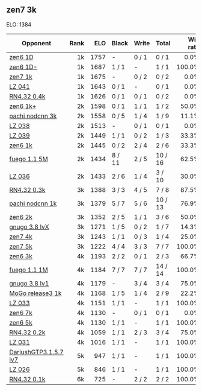 ## zen7 3k ##

ELO: 1384

Opponent | Rank | ELO | Black | Write | Total | Win rate
---------|-----:|----:|-------|-------|-------|-------:
[zen6 1D](zen6%201D.md) | 1k | 1757 | - | 0 / 1 | 0 / 1 | 0.0%
[zen6 1D-](zen6%201D-.md) | 1k | 1687 | 1 / 1 | - | 1 / 1 | 100.0%
[zen7 1k](zen7%201k.md) | 1k | 1675 | - | 0 / 2 | 0 / 2 | 0.0%
[LZ 041](LZ%20041.md) | 1k | 1643 | 0 / 1 | - | 0 / 1 | 0.0%
[RN4.32 0.4k](RN4.32%200.4k.md) | 1k | 1626 | 0 / 1 | 0 / 1 | 0 / 2 | 0.0%
[zen6 1k+](zen6%201k+.md) | 2k | 1598 | 0 / 1 | 1 / 1 | 1 / 2 | 50.0%
[pachi nodcnn 3k](pachi%20nodcnn%203k.md) | 2k | 1558 | 0 / 5 | 1 / 4 | 1 / 9 | 11.1%
[LZ 038](LZ%20038.md) | 2k | 1513 | - | 0 / 1 | 0 / 1 | 0.0%
[LZ 039](LZ%20039.md) | 2k | 1449 | 1 / 1 | 0 / 2 | 1 / 3 | 33.3%
[zen6 1k](zen6%201k.md) | 2k | 1445 | 0 / 2 | 2 / 4 | 2 / 6 | 33.3%
[fuego 1.1 5M](fuego%201.1%205M.md) | 2k | 1434 | 8 / 11 | 2 / 5 | 10 / 16 | 62.5%
[LZ 036](LZ%20036.md) | 2k | 1433 | 2 / 6 | 1 / 4 | 3 / 10 | 30.0%
[RN4.32 0.3k](RN4.32%200.3k.md) | 3k | 1388 | 3 / 3 | 4 / 5 | 7 / 8 | 87.5%
[pachi nodcnn 1k](pachi%20nodcnn%201k.md) | 3k | 1379 | 5 / 7 | 5 / 6 | 10 / 13 | 76.9%
[zen6 2k](zen6%202k.md) | 3k | 1352 | 2 / 5 | 1 / 1 | 3 / 6 | 50.0%
[gnugo 3.8 lvX](gnugo%203.8%20lvX.md) | 3k | 1271 | 1 / 5 | 0 / 2 | 1 / 7 | 14.3%
[zen7 4k](zen7%204k.md) | 3k | 1243 | 1 / 1 | 0 / 3 | 1 / 4 | 25.0%
[zen7 5k](zen7%205k.md) | 3k | 1222 | 4 / 4 | 3 / 3 | 7 / 7 | 100.0%
[zen6 3k](zen6%203k.md) | 4k | 1193 | 2 / 2 | 0 / 1 | 2 / 3 | 66.7%
[fuego 1.1 1M](fuego%201.1%201M.md) | 4k | 1184 | 7 / 7 | 7 / 7 | 14 / 14 | 100.0%
[gnugo 3.8 lv1](gnugo%203.8%20lv1.md) | 4k | 1179 | - | 3 / 4 | 3 / 4 | 75.0%
[MoGo release3 1k](MoGo%20release3%201k.md) | 4k | 1168 | 1 / 5 | 1 / 4 | 2 / 9 | 22.2%
[LZ 033](LZ%20033.md) | 4k | 1151 | 1 / 1 | - | 1 / 1 | 100.0%
[zen6 7k](zen6%207k.md) | 4k | 1130 | - | 0 / 1 | 0 / 1 | 0.0%
[zen6 5k](zen6%205k.md) | 4k | 1130 | 1 / 1 | - | 1 / 1 | 100.0%
[RN4.32 0.2k](RN4.32%200.2k.md) | 4k | 1059 | 1 / 1 | 2 / 3 | 3 / 4 | 75.0%
[LZ 031](LZ%20031.md) | 4k | 1016 | 1 / 1 | - | 1 / 1 | 100.0%
[DariushGTP3.1.5.7 lv7](DariushGTP3.1.5.7%20lv7.md) | 5k | 947 | 1 / 1 | - | 1 / 1 | 100.0%
[LZ 026](LZ%20026.md) | 5k | 846 | 1 / 1 | - | 1 / 1 | 100.0%
[RN4.32 0.1k](RN4.32%200.1k.md) | 6k | 725 | - | 2 / 2 | 2 / 2 | 100.0%
